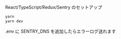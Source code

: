 React/TypeScript/Redux/Sentry のセットアップ

```bash
yarn
yarn dev
```

.env に SENTRY_DNS を追加したらエラーログ送れます
